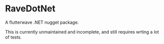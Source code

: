 # RaveDotNet

A flutterwave .NET nugget package.

This is currently unmaintained and incomplete, and still requires wrting a lot of tests.

